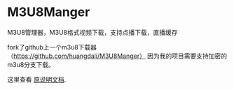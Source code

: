 # M3U8Manger
M3U8管理器，M3U8格式视频下载，支持点播下载，直播缓存

fork了github上一个m3u8下载器（https://github.com/huangdali/M3U8Manger）
因为我的项目需要支持加密的m3u8分支下载。

这里查看 [原说明文档](https://github.com/huangdali/M3U8Manger/blob/v2.0.6/README.md ""). 
